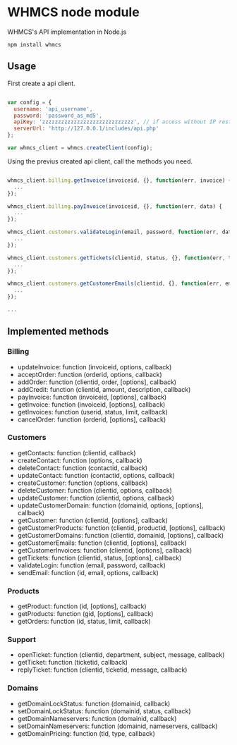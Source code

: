 WHMCS node module
=========

WHMCS's API implementation in Node.js

```
npm install whmcs
```

## Usage

First create a api client.

```javascript

var config = {
  username: 'api_username',
  password: 'password_as_md5',
  apiKey: 'zzzzzzzzzzzzzzzzzzzzzzzzzzzzz', // if access without IP restriction
  serverUrl: 'http://127.0.0.1/includes/api.php'
};

var whmcs_client = whmcs.createClient(config);
```

Using the previus created api client, call the methods you need.


```javascript

whmcs_client.billing.getInvoice(invoiceid, {}, function(err, invoice) {
  ...
});

whmcs_client.billing.payInvoice(invoiceid, {}, function(err, data) {
  ...
});

whmcs_client.customers.validateLogin(email, password, function(err, data) {
  ...
});

whmcs_client.customers.getTickets(clientid, status, {}, function(err, tickets) {
  ...
});

whmcs_client.customers.getCustomerEmails(clientid, {}, function(err, emails) {
  ...
});

...

```

## Implemented methods

### Billing

- updateInvoice: function (invoiceid, options, callback)
- acceptOrder: function (orderid, options, callback)
- addOrder: function (clientid, order, [options], callback)
- addCredit: function (clientid, amount, description, callback)
- payInvoice: function (invoiceid, [options], callback)
- getInvoice: function (invoiceid, [options], callback)
- getInvoices: function (userid, status, limit, callback)
- cancelOrder: function (orderid, [options], callback)

### Customers

- getContacts: function (clientid, callback)
- createContact: function (options, callback)
- deleteContact: function (contactid, callback)
- updateContact: function (contactid, options, callback)
- createCustomer: function (options, callback)
- deleteCustomer: function (clientid, options, callback)
- updateCustomer: function (clientid, options, callback)
- updateCustomerDomain: function (domainid, options, [options], callback)
- getCustomer: function (clientid, [options], callback)
- getCustomerProducts: function (clientid, productid, [options], callback)
- getCustomerDomains: function (clientid, domainid, [options], callback)
- getCustomerEmails: function (clientid, [options], callback)
- getCustomerInvoices: function (clientid, [options], callback)
- getTickets: function (clientid, status, [options], callback)
- validateLogin: function (email, password, callback)
- sendEmail: function (id, email, options, callback)

### Products

- getProduct: function (id, [options], callback)
- getProducts: function (gid, [options], callback)
- getOrders: function (id, status, limit, callback)


### Support

- openTicket: function (clientid, department, subject, message, callback)
- getTicket: function (ticketid, callback)
- replyTicket: function (clientid, ticketid, message, callback)


### Domains

- getDomainLockStatus: function (domainid, callback)
- setDomainLockStatus: function (domainid, status, callback)
- getDomainNameservers: function (domainid, callback)
- setDomainNameservers: function (domainid, nameservers, callback)
- getDomainPricing: function (tld, type, callback)
